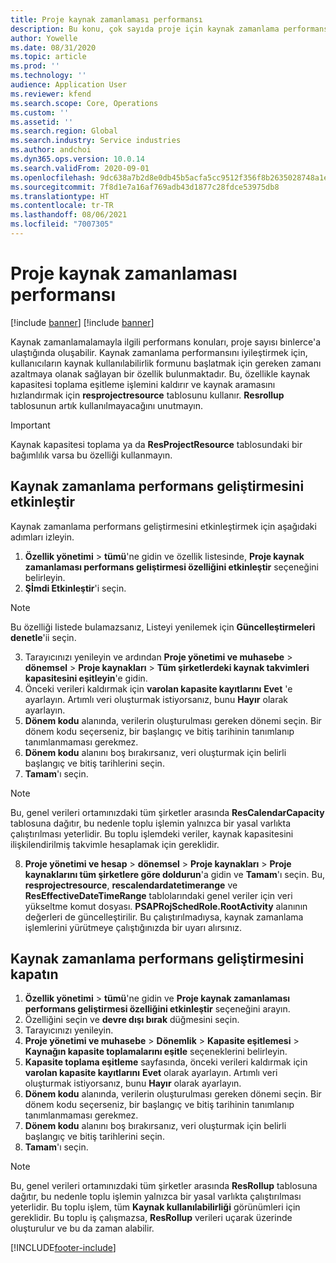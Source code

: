 ```yaml
---
title: Proje kaynak zamanlaması performansı
description: Bu konu, çok sayıda proje için kaynak zamanlama performansının nasıl artıracağı hakkında bilgi sağlar.
author: Yowelle
ms.date: 08/31/2020
ms.topic: article
ms.prod: ''
ms.technology: ''
audience: Application User
ms.reviewer: kfend
ms.search.scope: Core, Operations
ms.custom: ''
ms.assetid: ''
ms.search.region: Global
ms.search.industry: Service industries
ms.author: andchoi
ms.dyn365.ops.version: 10.0.14
ms.search.validFrom: 2020-09-01
ms.openlocfilehash: 9dc638a7b2d8e0db45b5acfa5cc9512f356f8b2635028748a1e2c3230605c154
ms.sourcegitcommit: 7f8d1e7a16af769adb43d1877c28fdce53975db8
ms.translationtype: HT
ms.contentlocale: tr-TR
ms.lasthandoff: 08/06/2021
ms.locfileid: "7007305"
---
```

# <a name="project-resource-scheduling-performance"></a>Proje kaynak zamanlaması performansı

[!include [banner](../includes/banner.md)]
[!include [banner](../includes/preview-banner.md)]


Kaynak zamanlamalamayla ilgili performans konuları, proje sayısı binlerce'a ulaştığında oluşabilir. Kaynak zamanlama performansını iyileştirmek için, kullanıcıların kaynak kullanılabilirlik formunu başlatmak için gereken zamanı azaltmaya olanak sağlayan bir özellik bulunmaktadır. Bu, özellikle kaynak kapasitesi toplama eşitleme işlemini kaldırır ve kaynak aramasını hızlandırmak için **resprojectresource** tablosunu kullanır. **Resrollup** tablosunun artık kullanılmayacağını unutmayın.

> [!IMPORTANT]
> Kaynak kapasitesi toplama ya da **ResProjectResource** tablosundaki bir bağımlılık varsa bu özelliği kullanmayın.

## <a name="enable-resource-scheduling-performance-enhancement"></a>Kaynak zamanlama performans geliştirmesini etkinleştir
Kaynak zamanlama performans geliştirmesini etkinleştirmek için aşağıdaki adımları izleyin.

1. **Özellik yönetimi** > **tümü**'ne gidin ve özellik listesinde, **Proje kaynak zamanlaması performans geliştirmesi özelliğini etkinleştir** seçeneğini belirleyin.
2. **Şİmdi Etkinleştir**'i seçin.

> [!NOTE]
> Bu özelliği listede bulamazsanız, Listeyi yenilemek için **Güncelleştirmeleri denetle**'ii seçin.

3. Tarayıcınızı yenileyin ve ardından **Proje yönetimi ve muhasebe** > **dönemsel** > **Proje kaynakları** > **Tüm şirketlerdeki kaynak takvimleri kapasitesini eşitleyin**'e gidin.
4. Önceki verileri kaldırmak için **varolan kapasite kayıtlarını** **Evet** 'e ayarlayın. Artımlı veri oluşturmak istiyorsanız, bunu **Hayır** olarak ayarlayın.
5. **Dönem kodu** alanında, verilerin oluşturulması gereken dönemi seçin. Bir dönem kodu seçerseniz, bir başlangıç ve bitiş tarihinin tanımlanıp tanımlanmaması gerekmez.
6. **Dönem kodu** alanını boş bırakırsanız, veri oluşturmak için belirli başlangıç ve bitiş tarihlerini seçin.
7. **Tamam**'ı seçin.

 > [!NOTE]
 > Bu, genel verileri ortamınızdaki tüm şirketler arasında **ResCalendarCapacity** tablosuna dağıtır, bu nedenle toplu işlemin yalnızca bir yasal varlıkta çalıştırılması yeterlidir. Bu toplu işlemdeki veriler, kaynak kapasitesini ilişkilendirilmiş takvimle hesaplamak için gereklidir.

8. **Proje yönetimi ve hesap** > **dönemsel** > **Proje kaynakları** > **Proje kaynaklarını tüm şirketlere göre doldurun**'a gidin ve **Tamam**'ı seçin. Bu, **resprojectresource**, **rescalendardatetimerange** ve **ResEffectiveDateTimeRange** tablolarındaki genel veriler için veri yükseltme komut dosyası. **PSAPRojSchedRole.RootActivity** alanının değerleri de güncelleştirilir. Bu çalıştırılmadıysa, kaynak zamanlama işlemlerini yürütmeye çalıştığınızda bir uyarı alırsınız.
 
## <a name="turn-off-resource-scheduling-performance-enhancement"></a>Kaynak zamanlama performans geliştirmesini kapatın

1. **Özellik yönetimi** > **tümü**'ne gidin ve **Proje kaynak zamanlaması performans geliştirmesi özelliğini etkinleştir** seçeneğini arayın.
2. Özelliğini seçin ve **devre dışı bırak** düğmesini seçin.
3. Tarayıcınızı yenileyin.
4. **Proje yönetimi ve muhasebe** > **Dönemlik** > **Kapasite eşitlemesi** > **Kaynağın kapasite toplamalarını eşitle** seçeneklerini belirleyin.
5. **Kapasite toplama eşitleme** sayfasında, önceki verileri kaldırmak için **varolan kapasite kayıtlarını** **Evet** olarak ayarlayın. Artımlı veri oluşturmak istiyorsanız, bunu **Hayır** olarak ayarlayın.
6. **Dönem kodu** alanında, verilerin oluşturulması gereken dönemi seçin. Bir dönem kodu seçerseniz, bir başlangıç ve bitiş tarihinin tanımlanıp tanımlanmaması gerekmez.
7. **Dönem kodu** alanını boş bırakırsanız, veri oluşturmak için belirli başlangıç ve bitiş tarihlerini seçin.
8. **Tamam**'ı seçin.

> [!NOTE]
> Bu, genel verileri ortamınızdaki tüm şirketler arasında **ResRollup** tablosuna dağıtır, bu nedenle toplu işlemin yalnızca bir yasal varlıkta çalıştırılması yeterlidir. Bu toplu işlem, tüm **Kaynak kullanılabilirliği** görünümleri için gereklidir. Bu toplu iş çalışmazsa, **ResRollup** verileri uçarak üzerinde oluşturulur ve bu da zaman alabilir.


[!INCLUDE[footer-include](../includes/footer-banner.md)]